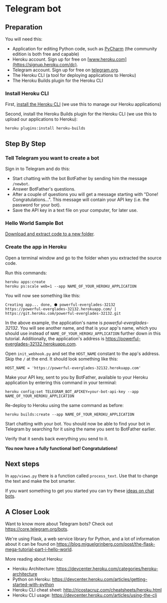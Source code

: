 # Telegram bot

## Preparation

You will need this:

* Application for editing Python code, such as [PyCharm](https://www.jetbrains.com/pycharm/) (the community edition is both free and capable)
* Heroku account. Sign up for free on [www.heroku.com](https://signup.heroku.com/dc).
* Telegram account. Sign up for free on [telegram.org](https://telegram.org/).
* The Heroku CLI (a tool for deploying applications to Heroku)
* The Heroku Builds plugin for the Heroku CLI

### Install Heroku CLI

First, [install the Heroku CLI](https://devcenter.heroku.com/articles/getting-started-with-python#set-up) (we use this to manage our Heroku applications)

Second, install the Heroku Builds plugin for the Heroku CLI (we use this to upload our applications to Heroku):
  ```
  heroku plugins:install heroku-builds
  ```

## Step By Step

### Tell Telegram you want to create a bot

Sign in to Telegram and do this:
- Start chatting with the bot BotFather by sending him the message ```/newbot```.
- Answer BotFather's questions.
- After a couple of questions you will get a message starting with "Done! Congratulations...". This message will contain your API key (i.e. the password for your bot).
- Save the API key in a text file on your computer, for later use.

### Hello World Sample Bot

[Download and extract code to a new folder](https://github.com/nicevo/helloworld-klarna/archive/step-telegram.zip).

### Create the app in Heroku

Open a terminal window and go to the folder when you extracted the source code.

Run this commands:
```
heroku apps:create
heroku ps:scale web=1 --app NAME_OF_YOUR_HEROKU_APPLICATION
```

You will now see something like this:

    Creating app... done, ⬢ powerful-everglades-32132
    https://powerful-everglades-32132.herokuapp.com/ | https://git.heroku.com/powerful-everglades-32132.git
    
In the above example, the application's name is _powerful-everglades-32132_. You will see another name, and that is your app's name, which you should use instead of ```NAME_OF_YOUR_HEROKU_APPLICATION``` further down in this tutorial. Additionally, the application's address is https://powerful-everglades-32132.herokuapp.com. 
    
Open `init_webhook.py` and set the ```HOST_NAME``` constant to the app's address. Skip the ```/``` at the end. It should look something like this:

    HOST_NAME = 'https://powerful-everglades-32132.herokuapp.com'

Make your API key, sent to you by BotFather, available to your Heroku application by entering this command in your terminal:

```
heroku config:set TELEGRAM_BOT_APIKEY=your-bot-api-key --app NAME_OF_YOUR_HEROKU_APPLICATION
```

Re-deploy to Heroku using the same command as before:

```
heroku builds:create --app NAME_OF_YOUR_HEROKU_APPLICATION
```

Start chatting with your bot. You should now be able to find your bot in Telegram by searching for it using the name you sent to BotFather earlier. 

Verify that it sends back everything you send to it.

**You now have a fully functional bot! Congratulations!**

## Next steps

In `app/views.py` there is a function called `process_text`. Use that to change the text and make the bot smarter.

If you want something to get you started you can try these [ideas on chat bots](./bots-ideas.md).

## A Closer Look

Want to know more about Telegram bots? Check out <https://core.telegram.org/bots>.

We're using Flask, a web service library for Python, and a lot of information about it can be found on <https://blog.miguelgrinberg.com/post/the-flask-mega-tutorial-part-i-hello-world>.

More reading about Heroku:

- Heroku Architecture: <https://devcenter.heroku.com/categories/heroku-architecture>
- Python on Heroku: <https://devcenter.heroku.com/articles/getting-started-with-python>
- Heroku CLI cheat sheet: <http://ricostacruz.com/cheatsheets/heroku.html>
- Heroku CLI usage: <https://devcenter.heroku.com/articles/using-the-cli>
